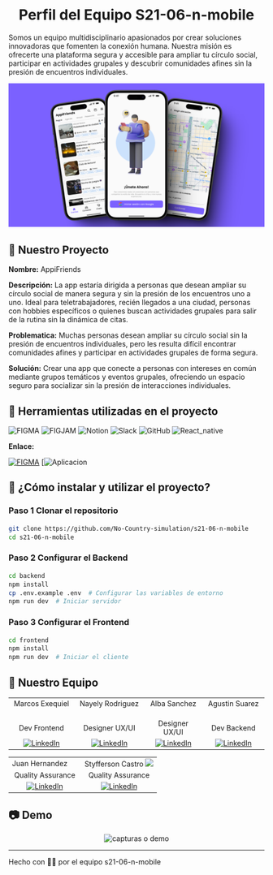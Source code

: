 
<h1 align="center">Perfil del Equipo S21-06-n-mobile </h1>

Somos un equipo multidisciplinario apasionados por crear soluciones innovadoras que fomenten la conexión humana. Nuestra misión es ofrecerte una plataforma segura y accesible para ampliar tu círculo social, participar en actividades grupales y descubrir comunidades afines sin la presión de encuentros individuales.

<div align="center">
<img src="https://github.com/No-Country-simulation/s21-06-n-mobile/blob/main/Imgreadme/con%20fondo.png" alt="portada" />
</div>

## 🤩 Nuestro Proyecto

**Nombre:** AppiFriends

**Descripción:** La app estaría dirigida a personas que desean ampliar su círculo social de manera segura y sin la presión de los encuentros uno a uno. Ideal para teletrabajadores, recién llegados a una ciudad, personas con hobbies específicos o quienes buscan actividades grupales para salir de la rutina sin la dinámica de citas.

**Problematica:** Muchas personas desean ampliar su círculo social sin la presión de encuentros individuales, pero les resulta difícil encontrar comunidades afines y participar en actividades grupales de forma segura.

**Solución:** Crear una app que conecte a personas con intereses en común mediante grupos temáticos y eventos grupales, ofreciendo un espacio seguro para socializar sin la presión de interacciones individuales.



## 🧩 Herramientas utilizadas en el proyecto

![FIGMA](https://img.shields.io/badge/figma-%23007ACC.svg?style=for-the-badge&logo=figma&logoColor=white)
![FIGJAM](https://img.shields.io/badge/figjam-%23007ACC.svg?style=for-the-badge&logo=figma&logoColor=white)
![Notion](https://img.shields.io/badge/Notion-%23007ACC.svg?style=for-the-badge&logo=notion&logoColor=white)
![Slack](https://img.shields.io/badge/Slack-%23007ACC.svg?style=for-the-badge&logo=slack&logoColor=white)
![GitHub](https://img.shields.io/badge/GitHub-%23007ACC.svg?style=for-the-badge&logo=github&logoColor=white)
![React_native](https://img.shields.io/badge/react_native-%23007ACC.svg?style=for-the-badge&logo=react&logoColor=white) 


**Enlace:**

[![FIGMA](https://img.shields.io/badge/figma-9C55F7?style=for-the-badge&logo=figma&logoColor=white)](<https://www.figma.com/design/opTZeA1mcMUSNyumOxG7Db/UI-Design?node-id=440-7058&t=qFoYGaZBZW5HLRBL-1>)
[![Aplicacion]( )


## 🔧 ¿Cómo instalar y utilizar el proyecto?

### **Paso 1️ Clonar el repositorio**
```sh
git clone https://github.com/No-Country-simulation/s21-06-n-mobile 
cd s21-06-n-mobile
```
### **Paso 2️ Configurar el Backend**
```sh
cd backend
npm install
cp .env.example .env  # Configurar las variables de entorno
npm run dev  # Iniciar servidor
```
### **Paso 3️ Configurar el Frontend**
```sh
cd frontend
npm install
npm run dev  # Iniciar el cliente
```




## 👾 Nuestro Equipo

<table align="center">
  
  <tr>
    <td align="center">Marcos Exequiel <img src=" " width="16" /></td>
    <td align="center">Nayely Rodriguez <img src=" " width="16" /></td>
    <td align="center">Alba Sanchez <img src=" " width="16" /></td>
    <td align="center">Agustin Suarez <img src=" " width="16" /></td>
  </tr>
  <tr>
    <td align="center">Dev Frontend</td>
    <td align="center">Designer UX/UI</td>
    <td align="center">Designer UX/UI</td>
    <td align="center">Dev Backend</td>
  </tr>
  <tr>
    <td align="center"><a href=" ">
    	<img src="https://img.shields.io/badge/%E2%9C%A8-LinkedIn%20-0a0a0a.svg?style=flat&colorA=0a0a0a" alt="LinkedIn" />
    </a></td>
    <td align="center"><a href="https://www.linkedin.com/in/nayely-rodriguez-auccasi-45a049260/">
    	<img src="https://img.shields.io/badge/%E2%9C%A8-LinkedIn%20-0a0a0a.svg?style=flat&colorA=0a0a0a" alt="LinkedIn" />
    </a></td>
    <td align="center"><a href=" ">
    	<img src="https://img.shields.io/badge/%E2%9C%A8-LinkedIn%20-0a0a0a.svg?style=flat&colorA=0a0a0a" alt="LinkedIn" />
    </a></td>
    <td align="center"><a href=" ">
    	<img src="https://img.shields.io/badge/%E2%9C%A8-LinkedIn%20-0a0a0a.svg?style=flat&colorA=0a0a0a" alt="LinkedIn" />
    </a></td>
  </tr>

</table>

<table align="center">
  <tr>
    <td align="center">Juan Hernandez <img src=" " width="16" /></td>
    <td align="center">Styfferson Castro <img src=" g" width="16" /></td>
  </tr>
  <tr>
    <td align="center">Quality Assurance </td>
    <td align="center">Quality Assurance </td>
  </tr>
  <tr>
    <td align="center"><a href=" ">
    	<img src="https://img.shields.io/badge/%E2%9C%A8-LinkedIn%20-0a0a0a.svg?style=flat&colorA=0a0a0a" alt="LinkedIn" />
    </a></td>
    <td align="center"><a href="https://www.linkedin.com/in/styff-castro/?utm_source=share&utm_campaign=share_via&utm_content=profile&utm_medium=android_app">
    	<img src="https://img.shields.io/badge/%E2%9C%A8-LinkedIn%20-0a0a0a.svg?style=flat&colorA=0a0a0a" alt="LinkedIn" />
    </a></td>
  </tr>
  
</table>

## 📷 Demo

<div align="center">
<img src=" " alt="capturas o demo" />
</div>


---
Hecho con 💜🩵 por el equipo s21-06-n-mobile